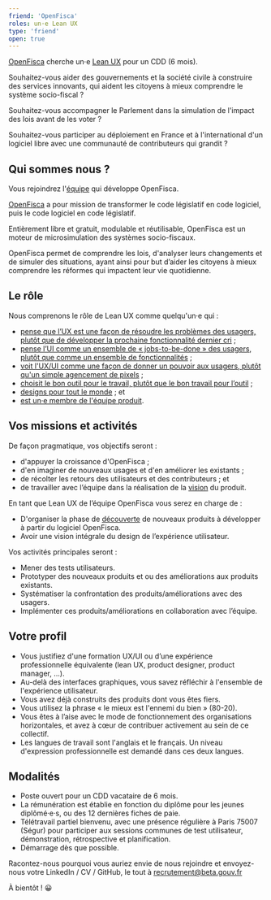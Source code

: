 ```yaml
---
friend: 'OpenFisca'
roles: un·e Lean UX
type: 'friend'
open: true
---
```


[OpenFisca](https://openfisca.org/fr/) cherche un·e [Lean UX](https://svpg.com/the-product-designer-role/) pour un CDD (6 mois).

Souhaitez-vous aider des gouvernements et la société civile à construire des services innovants, qui aident les citoyens à mieux comprendre le système socio-fiscal ?

Souhaitez-vous accompagner le Parlement dans la simulation de l'impact des lois avant de les voter ?

Souhaitez-vous participer au déploiement en France et à l'international d'un logiciel libre avec une communauté de contributeurs qui grandit ?

<!--more-->

## Qui sommes nous ?

Vous rejoindrez l'[équipe](https://beta.gouv.fr/2016/11/28/equipes-autonomes) qui développe OpenFisca.

[OpenFisca](https://openfisca.org/fr/) a pour mission de transformer le code législatif en code logiciel, puis le code logiciel en code législatif.

Entièrement libre et gratuit, modulable et réutilisable, OpenFisca est un moteur de microsimulation des systèmes socio-fiscaux.

OpenFisca permet de comprendre les lois, d'analyser leurs changements et de simuler des situations, ayant ainsi pour but d’aider les citoyens à mieux comprendre les réformes qui impactent leur vie quotidienne.

## Le rôle

Nous comprenons le rôle de Lean UX comme quelqu'un·e qui :

- [pense que l’UX est une façon de résoudre les problèmes des usagers, plutôt que de développer la prochaine fonctionnalité dernier cri](https://www.smashingmagazine.com/2014/01/lean-ux-manifesto-principle-driven-design/#measuring-kpis-over-undefined-success-metrics) ;
- [pense l’UI comme un ensemble de « jobs-to-be-done » des usagers, plutôt que comme un ensemble de fonctionnalités](https://medium.com/@rjs/thinking-of-interfaces-as-sets-of-jobs-7d72f22948c3#.7ygkes289) ;
- [voit l'UX/UI comme une façon de donner un pouvoir aux usagers, plutôt qu'un simple agencement de pixels](https://medium.com/@rjs/ui-and-capability-f713c9828c02#.wb1088vy6) ;
- [choisit le bon outil pour le travail, plutôt que le bon travail pour l’outil](https://m.signalvnoise.com/the-fidelity-curve-weighing-the-costs-and-benefits-of-interface-design-mockups-b259634807e2#.adrz5n8dy) ;
- [designs pour tout le monde](https://accessibility.blog.gov.uk/2016/09/02/dos-and-donts-on-designing-for-accessibility/) ; et
- [est un·e membre de l'équipe produit](https://medium.com/@MattPLavoie/introducing-ux-to-your-development-process-a6e717d52e96#.vl4fp9mp6 ).

## Vos missions et activités

De façon pragmatique, vos objectifs seront :
- d'appuyer la croissance d'OpenFisca ;
- d'en imaginer de nouveaux usages et d'en améliorer les existants ;
- de récolter les retours des utilisateurs et des contributeurs ; et
- de travailler avec l’équipe dans la réalisation de la [vision](https://trello.com/b/Y0SQNAVh/roadmap) du produit.

En tant que Lean UX de l’équipe OpenFisca vous serez en charge de :
- D'organiser la phase de [découverte](https://svpg.com/dual-track-agile/) de nouveaux produits à développer à partir du logiciel OpenFisca.
- Avoir une vision intégrale du design de l’expérience utilisateur.

Vos activités principales seront :
- Mener des tests utilisateurs.
- Prototyper des nouveaux produits et ou des améliorations aux produits existants.
- Systématiser la confrontation des produits/améliorations avec des usagers.
- Implémenter ces produits/améliorations en collaboration avec l’équipe.

## Votre profil

- Vous justifiez d'une formation UX/UI ou d’une expérience professionnelle équivalente (lean UX, product designer, product manager, ...).
- Au-delà des interfaces graphiques, vous savez réfléchir à l'ensemble de l'expérience utilisateur.
- Vous avez déjà construits des produits dont vous êtes fiers.
- Vous utilisez la phrase « le mieux est l'ennemi du bien » (80-20).
- Vous êtes à l’aise avec le mode de fonctionnement des organisations horizontales, et avez à cœur de contribuer activement au sein de ce collectif.
- Les langues de travail sont l'anglais et le français. Un niveau d'expression professionnelle est demandé dans ces deux langues.

## Modalités

- Poste ouvert pour un CDD vacataire de 6 mois.
- La rémunération est établie en fonction du diplôme pour les jeunes diplômé·e·s, ou des 12 dernières fiches de paie.
- Télétravail partiel bienvenu, avec une présence régulière à Paris 75007 (Ségur) pour participer aux sessions communes de test utilisateur, démonstration, rétrospective et planification.
- Démarrage dès que possible.

Racontez-nous pourquoi vous auriez envie de nous rejoindre et envoyez-nous votre LinkedIn / CV / GitHub, le tout à recrutement@beta.gouv.fr

À bientôt ! 😀
